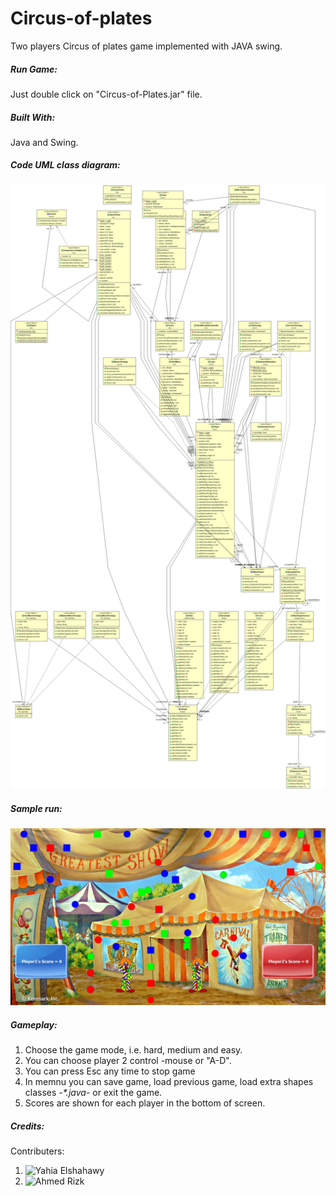 # Circus-of-plates
Two players Circus  of plates game implemented with JAVA swing.

##### Run Game:

  Just double click on "Circus-of-Plates.jar" file.

##### Built With:

Java and Swing.

##### Code UML class diagram:

![UML Image](https://raw.githubusercontent.com/yousefzook/Circus-of-plates/master/UML.png)

##### Sample run:

![sample run Image](https://raw.githubusercontent.com/yousefzook/Circus-of-plates/master/Sample-run.png)

##### Gameplay:

1. Choose the game mode, i.e. hard, medium and easy.
2. You can choose player 2 control -mouse or "A-D".
3. You can press Esc any time to stop game
4. In memnu you can save game, load previous game, load extra shapes classes -_*.java_- or exit the game.
5. Scores are shown for each player in the bottom of screen.

##### Credits:
Contributers: 
1. ![Yahia Elshahawy](https://github.com/yahia-elshahawy) 
2. ![Ahmed Rizk](https://github.com/AhmedMahmoudRizk)
